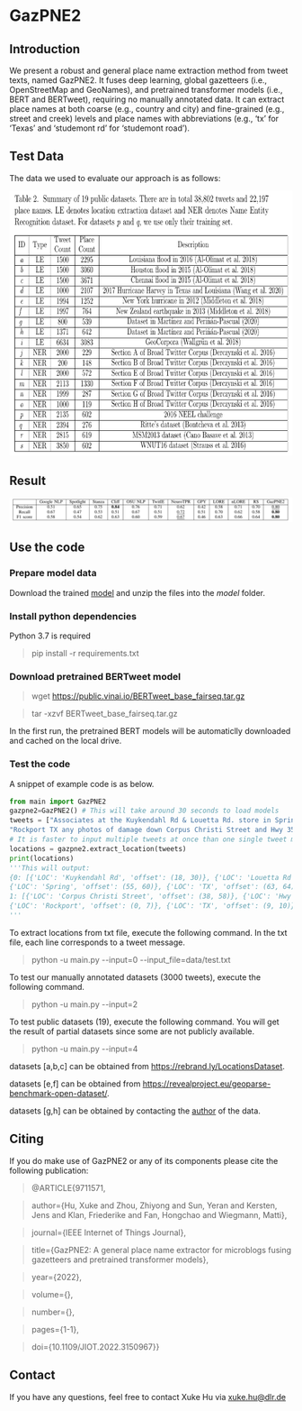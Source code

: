 # GazPNE2
## Introduction

We present  a robust and general place name extraction method from tweet texts, named GazPNE2. It fuses deep learning, global gazetteers (i.e., OpenStreetMap and GeoNames), and pretrained transformer models (i.e., BERT and BERTweet), requiring no manually annotated data. It can extract place names at both coarse (e.g., country and city) and fine-grained (e.g., street and creek) levels and place names with abbreviations (e.g., ‘tx’ for ‘Texas’ and ‘studemont rd’ for ‘studemont road’). 

## Test Data
The data we used to evaluate our approach is as follows:
<p align="center">
<a href="url">
 <img src="figure/data.png" width="700" height="470" ></a>
</p>

## Result
<p align="center">
<a href="url">
 <img src="figure/result1.png" ></a>
</p>

## Use the code
### Prepare model data
Download the trained [model](https://drive.google.com/file/d/1j4CSF13Uoajcfh1h-yBuvVXo_-rub05o/view?usp=sharing) and unzip the files into the _model_ folder.

### Install python dependencies
Python 3.7 is required

> pip install -r requirements.txt

### Download pretrained BERTweet model
> wget https://public.vinai.io/BERTweet_base_fairseq.tar.gz

> tar -xzvf BERTweet_base_fairseq.tar.gz

In the first run, the pretrained BERT models will be automaticlly downloaded and cached on the local drive.


### Test the code
A snippet of example code is as below.

```python
from main import GazPNE2
gazpne2=GazPNE2() # This will take around 30 seconds to load models
tweets = ["Associates at the Kuykendahl Rd & Louetta Rd. store in Spring, TX gave our customers a reason to smile",\
"Rockport TX any photos of damage down Corpus Christi Street and Hwy 35 area? #houstonflood"]
# It is faster to input multiple tweets at once than one single tweet mutiple times. 
locations = gazpne2.extract_location(tweets)
print(locations)
'''This will output:
{0: [{'LOC': 'Kuykendahl Rd', 'offset': (18, 30)}, {'LOC': 'Louetta Rd', 'offset': (34, 43)},
{'LOC': 'Spring', 'offset': (55, 60)}, {'LOC': 'TX', 'offset': (63, 64)}], 
1: [{'LOC': 'Corpus Christi Street', 'offset': (38, 58)}, {'LOC': 'Hwy 35', 'offset': (64, 69)},
{'LOC': 'Rockport', 'offset': (0, 7)}, {'LOC': 'TX', 'offset': (9, 10)}, {'LOC': 'houston', 'offset': (78, 84)}]}
'''
```

To extract locations from txt file, execute the following command. In the txt file, each line corresponds to a tweet message.

> python -u main.py --input=0 --input_file=data/test.txt


To test our manually annotated datasets (3000 tweets), execute the following command.

> python -u main.py --input=2

To test public datasets (19), execute the following command. You will get the result of partial datasets since some are not publicly available.

> python -u main.py --input=4
> 
datasets [a,b,c]  can be obtained from https://rebrand.ly/LocationsDataset.

datasets [e,f] can be obtained from https://revealproject.eu/geoparse-benchmark-open-dataset/.

datasets [g,h] can be obtained by contacting the [author](https://www.researchgate.net/publication/342550989_Knowledge-based_rules_for_the_extraction_of_complex_fine-grained_locative_references_from_tweets) of the data.
## Citing
If you do make use of GazPNE2 or any of its components please cite the following publication:

> @ARTICLE{9711571,

> author={Hu, Xuke and Zhou, Zhiyong and Sun, Yeran and Kersten, Jens and Klan, Friederike and Fan, Hongchao and Wiegmann, Matti},

> journal={IEEE Internet of Things Journal}, 

> title={GazPNE2: A general place name extractor for microblogs fusing gazetteers and pretrained transformer models}, 

> year={2022},

>  volume={},

>  number={},

>  pages={1-1},

>  doi={10.1109/JIOT.2022.3150967}}



## Contact
If you have any questions, feel free to contact Xuke Hu via xuke.hu@dlr.de

